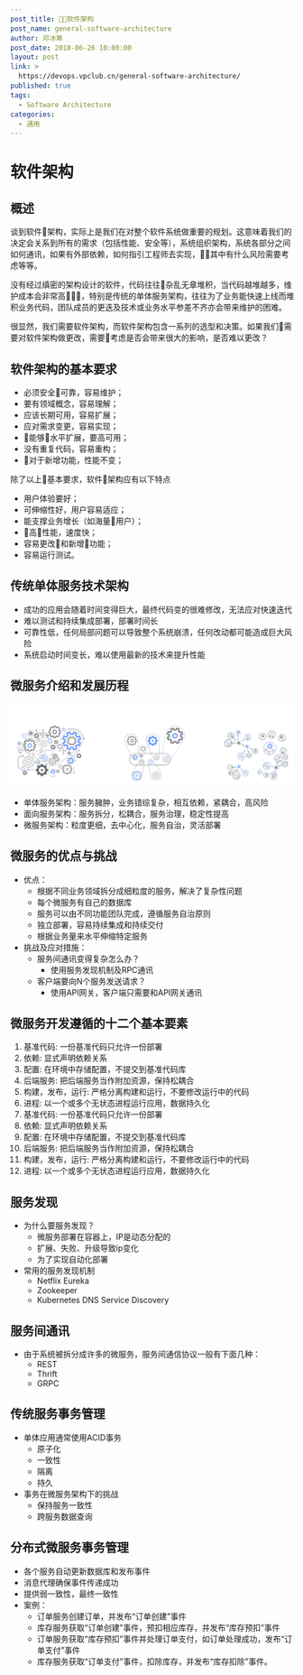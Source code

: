 ```yaml
---
post_title: 软件架构
post_name: general-software-architecture
author: 邓冰寒
post_date: 2018-06-26 10:00:00
layout: post
link: >
  https://devops.vpclub.cn/general-software-architecture/
published: true
tags:
  - Software Architecture
categories:
  - 通用
---
```


# 软件架构

## 概述

谈到软件架构，实际上是我们在对整个软件系统做重要的规划。这意味着我们的决定会关系到所有的需求（包括性能、安全等），系统组织架构，系统各部分之间如何通讯，如果有外部依赖，如何指引工程师去实现，其中有什么风险需要考虑等等。

没有经过缜密的架构设计的软件，代码往往杂乱无章堆积，当代码越堆越多，维护成本会非常高，特别是传统的单体服务架构，往往为了业务能快速上线而堆积业务代码，团队成员的更迭及技术或业务水平参差不齐亦会带来维护的困难。

很显然，我们需要软件架构，而软件架构包含一系列的选型和决策。如果我们需要对软件架构做更改，需要考虑是否会带来很大的影响，是否难以更改？

## 软件架构的基本要求

* 必须安全可靠，容易维护；
* 要有领域概念，容易理解；
* 应该长期可用，容易扩展；
* 应对需求变更，容易实现；
* 能够水平扩展，要高可用；
* 没有重复代码，容易重构；
* 对于新增功能，性能不变；

除了以上基本要求，软件架构应有以下特点

* 用户体验要好；
* 可伸缩性好，用户容易适应；
* 能支撑业务增长（如海量用户）；
* 高性能，速度快；
* 容易更改和新增功能；
* 容易运行测试。

## 传统单体服务技术架构

* 成功的应用会随着时间变得巨大，最终代码变的很难修改，无法应对快速迭代
* 难以测试和持续集成部署，部署时间长
* 可靠性低，任何局部问题可以导致整个系统崩溃，任何改动都可能造成巨大风险
* 系统启动时间变长，难以使用最新的技术来提升性能

## 微服务介绍和发展历程

![svc-history](/images/general-software-architecture/service-revolution.png)

* 单体服务架构：服务臃肿，业务错综复杂，相互依赖，紧耦合，高风险
* 面向服务架构：服务拆分，松耦合，服务治理，稳定性提高
* 微服务架构：粒度更细，去中心化，服务自治，灵活部署

## 微服务的优点与挑战

* 优点：
  * 根据不同业务领域拆分成细粒度的服务，解决了复杂性问题
  * 每个微服务有自己的数据库
  * 服务可以由不同功能团队完成，遵循服务自治原则
  * 独立部署，容易持续集成和持续交付
  * 根据业务量来水平伸缩特定服务
* 挑战及应对措施：
  * 服务间通讯变得复杂怎么办？
    * 使用服务发现机制及RPC通讯
  * 客户端要向N个服务发送请求？  
    * 使用API网关，客户端只需要和API网关通讯

## 微服务开发遵循的十二个基本要素

1. 基准代码: 一份基准代码只允许一份部署
2. 依赖: 显式声明依赖关系
3. 配置: 在环境中存储配置，不提交到基准代码库
4. 后端服务: 把后端服务当作附加资源，保持松耦合
5. 构建，发布，运行: 严格分离构建和运行，不要修改运行中的代码
6. 进程: 以一个或多个无状态进程运行应用，数据持久化
7. 基准代码: 一份基准代码只允许一份部署
8. 依赖: 显式声明依赖关系
9. 配置: 在环境中存储配置，不提交到基准代码库
10. 后端服务: 把后端服务当作附加资源，保持松耦合
11. 构建，发布，运行: 严格分离构建和运行，不要修改运行中的代码
12. 进程: 以一个或多个无状态进程运行应用，数据持久化

## 服务发现

* 为什么要服务发现？
  * 微服务部署在容器上，IP是动态分配的
  * 扩展、失败、升级导致ip变化
  * 为了实现自动化部署
* 常用的服务发现机制
  * Netflix Eureka
  * Zookeeper
  * Kubernetes DNS Service Discovery

## 服务间通讯

* 由于系统被拆分成许多的微服务，服务间通信协议一般有下面几种：
  * REST
  * Thrift
  * GRPC

## 传统服务事务管理

* 单体应用通常使用ACID事务
  * 原子化
  * 一致性
  * 隔离
  * 持久
* 事务在微服务架构下的挑战
  * 保持服务一致性
  * 跨服务数据查询

## 分布式微服务事务管理

* 各个服务自动更新数据库和发布事件
* 消息代理确保事件传递成功
* 提供弱一致性，最终一致性
* 案例：
  * 订单服务创建订单，并发布“订单创建”事件
  * 库存服务获取“订单创建”事件，预扣相应库存，并发布“库存预扣”事件
  * 订单服务获取“库存预扣”事件并处理订单支付，如订单处理成功，发布“订单支付”事件
  * 库存服务获取“订单支付”事件，扣除库存，并发布“库存扣除”事件。
